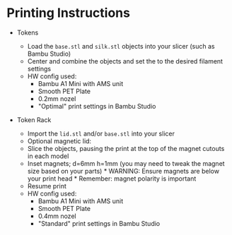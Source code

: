 # Printing Instructions


* Tokens
  * Load the `base.stl` and `silk.stl` objects into your slicer (such as Bambu Studio)
  * Center and combine the objects and set the to the desired filament settings
  * HW config used:
    * Bambu A1 Mini with AMS unit
    * Smooth PET Plate
    * 0.2mm nozel
    * "Optimal" print settings in Bambu Studio

* Token Rack
  *  Import the `lid.stl` and/or `base.stl` into your slicer
  *  Optional magnetic lid:
    *  Slice the objects, pausing the print at the top of the magnet cutouts in each model
    *  Inset magnets; d=6mm h=1mm (you may need to tweak the magnet size based on your parts)
      * WARNING: Ensure magnets are below your print head
      * Remember: magnet polarity is important
    * Resume print
  * HW config used:
    * Bambu A1 Mini with AMS unit
    * Smooth PET Plate
    * 0.4mm nozel
    * "Standard" print settings in Bambu Studio
  
